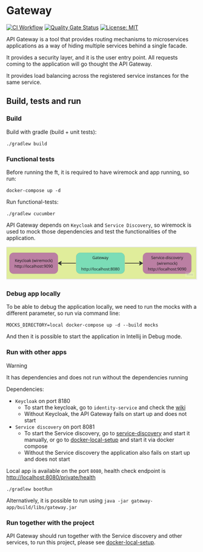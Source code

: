 # Gateway
[![CI Workflow](https://github.com/groot-mg/gateway/actions/workflows/ci-workflow.yml/badge.svg)](https://github.com/groot-mg/gateway/actions/workflows/ci-workflow.yml) [![Quality Gate Status](https://sonarcloud.io/api/project_badges/measure?project=groot-mg_gateway&metric=alert_status)](https://sonarcloud.io/summary/new_code?id=groot-mg_gateway) [![License: MIT](https://img.shields.io/badge/License-MIT-green.svg)](https://github.com/groot-mg/gateway/blob/main/LICENSE)

API Gateway is a tool that provides routing mechanisms to microservices applications as a way of hiding multiple services behind a single facade.

It provides a security layer, and it is the user entry point. All requests coming to the application will go thought the API Gateway.

It provides load balancing across the registered service instances for the same service.

## Build, tests and run

### Build
Build with gradle (build + unit tests):
```
./gradlew build
```

### Functional tests

Before running the ft, it is required to have wiremock and app running, so run:

```shell
docker-compose up -d
```

Run functional-tests:
```
./gradlew cucumber
```

API Gateway depends on `Keycloak` and `Service Discovery`, so wiremock is used to mock those dependencies and test the functionalities of the application.

<img src="./images/functional-tests.jpg"  alt="functional tests dependencies"/>

### Debug app locally

To be able to debug the application locally, we need to run the mocks with a different parameter, so run via command line:

```shell
MOCKS_DIRECTORY=local docker-compose up -d --build mocks
```

And then it is possible to start the application in Intellij in Debug mode.

### Run with other apps
> [!WARNING]
> It has dependencies and does not run without the dependencies running

Dependencies:
* `Keycloak` on port 8180
  * To start the keycloak, go to `identity-service` and check the [wiki](https://github.com/groot-mg/identity-service/wiki/Keycloak#how-to-run)
  * Without Keycloak, the API Gateway fails on start up and does not start
* `Service discovery` on port 8081
  * To start the Service discovery, go to [service-discovery](https://github.com/groot-mg/service-discovery) and start it manually, or go to [docker-local-setup](https://github.com/groot-mg/docker-local-setup) and start it via docker compose
  * Without the Service discovery the application also fails on start up and does not start

Local app is available on the port `8080`, health check endpoint is [http://localhost:8080/private/health](http://localhost:8081/private/health)

```
./gradlew bootRun
 ```

Alternatively, it is possible to run using `java -jar gateway-app/build/libs/gateway.jar`

### Run together with the project

API Gateway should run together with the Service discovery and other services, to run this project, please see [docker-local-setup](https://github.com/groot-mg/docker-local-setup).
